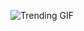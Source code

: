 
<!-- GIF_SECTION -->
![Trending GIF](https://media1.giphy.com/media/v1.Y2lkPThiYjIxNzcydHJzcmE1bWNvOXg4aWJodmFvdmk1NG1jNGJucTM3NTlxZ3dmY2c3NCZlcD12MV9naWZzX3NlYXJjaCZjdD1n/A06UFEx8jxEwU/giphy.gif)
<!-- END_GIF_SECTION -->
